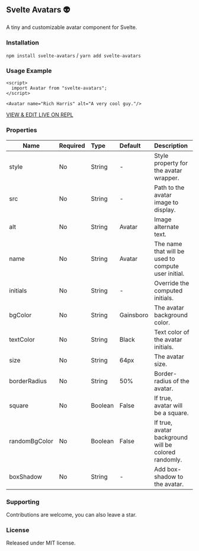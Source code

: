 ## Svelte Avatars 👽

A tiny and customizable avatar component for Svelte.

### Installation

`npm install svelte-avatars` / `yarn add svelte-avatars`

### Usage Example

```
<script>
  import Avatar from "svelte-avatars";
</script>

<Avatar name="Rich Harris" alt="A very cool guy."/>
```

[VIEW & EDIT LIVE ON REPL](https://svelte.dev/repl/c1a4c86f3a3c458fa775d3177042a442?version=4.2.0)

### Properties

| Name  | Required | Type  | Default | Description |
| ------------- |:-------------| :------------- | :------------- | :-------------
| style      | No     | String | - | Style property for the avatar wrapper. |
| src      | No     | String | - | Path to the avatar image to display. |
| alt      | No     | String | Avatar | Image alternate text. |
| name      | No     | String | Avatar | The name that will be used to compute user initial. |
| initials      | No     | String | - | Override the computed initials. |
| bgColor      | No    | String | Gainsboro | The avatar background color. |
| textColor      | No     | String | Black | Text color of the avatar initials. |
| size      | No     | String | 64px | The avatar size. |
| borderRadius      | No     | String | 50% | Border-radius of the avatar. |
| square      | No     | Boolean | False | If true, avatar will be a square. |
| randomBgColor      | No     | Boolean | False | If true, avatar background will be colored randomly. |
| boxShadow      | No     | String | - | Add box-shadow to the avatar. |

### Supporting
Contributions are welcome, you can also leave a star.

### License
Released under MIT license.
